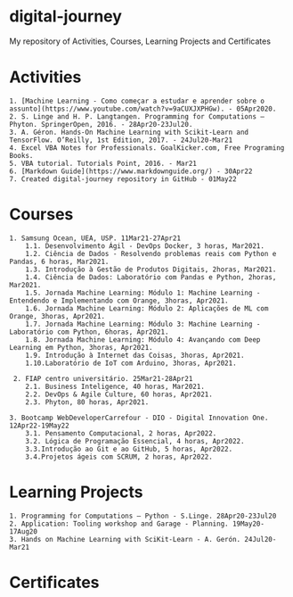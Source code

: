 # digital-journey
My repository of Activities, Courses, Learning Projects  and Certificates
# Activities	
	1. [Machine Learning - Como começar a estudar e aprender sobre o assunto](https://www.youtube.com/watch?v=9aCUXJXPHGw). - 05Apr2020. 
	2. S. Linge and H. P. Langtangen. Programming for Computations – Phyton. SpringerOpen, 2016. - 28Apr20-23Jul20.
	3. A. Géron. Hands-On Machine Learning with Scikit-Learn and TensorFlow. O’Reilly, 1st Edition, 2017. - 24Jul20-Mar21
	4. Excel VBA Notes for Professionals. GoalKicker.com, Free Programing Books.
	5. VBA tutorial. Tutorials Point, 2016. - Mar21
	6. [Markdown Guide](https://www.markdownguide.org/) - 30Apr22
	7. Created digital-journey repository in GitHub - 01May22
	
# Courses		
	1. Samsung Ocean, UEA, USP. 11Mar21-27Apr21	
		1.1. Desenvolvimento Ágil - DevOps Docker, 3 horas, Mar2021.
		1.2. Ciência de Dados - Resolvendo problemas reais com Python e Pandas, 6 horas, Mar2021.
		1.3. Introdução à Gestão de Produtos Digitais, 2horas, Mar2021.
		1.4. Ciência de Dados: Laboratório com Pandas e Python, 2horas, Mar2021.
		1.5. Jornada Machine Learning: Módulo 1: Machine Learning - Entendendo e Implementando com Orange, 3horas, Apr2021.
		1.6. Jornada Machine Learning: Módulo 2: Aplicações de ML com Orange, 3horas, Apr2021.
		1.7. Jornada Machine Learning: Módulo 3: Machine Learning - Laboratório com Python, 6horas, Apr2021.
		1.8. Jornada Machine Learning: Módulo 4: Avançando com Deep Learning em Python, 3horas, Apr2021.
		1.9. Introdução à Internet das Coisas, 3horas, Apr2021.
		1.10.Laboratório de IoT com Arduino, 3horas, Apr2021.
		
	 2. FIAP centro universitário. 25Mar21-28Apr21	
		2.1. Business Inteligence, 40 horas, Mar2021.
		2.2. DevOps & Agile Culture, 60 horas, Apr2021.
		2.3. Phyton, 80 horas, Apr2021.
		
	3. Bootcamp WebDeveloperCarrefour - DIO - Digital Innovation One. 12Apr22-19May22	
		3.1. Pensamento Computacional, 2 horas, Apr2022.
		3.2. Lógica de Programação Essencial, 4 horas, Apr2022.
		3.3.Introdução ao Git e ao GitHub, 5 horas, Apr2022.
		3.4.Projetos ágeis com SCRUM, 2 horas, Apr2022.
# Learning Projects
	1. Programming for Computations – Python - S.Linge. 28Apr20-23Jul20
	2. Application: Tooling workshop and Garage - Planning. 19May20-17Aug20
	3. Hands on Machine Learning with SciKit-Learn - A. Gerón. 24Jul20-Mar21

# Certificates
